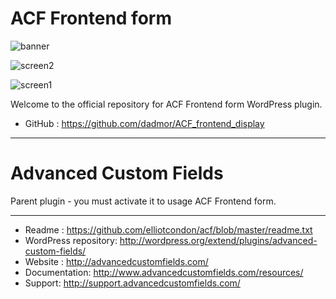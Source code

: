 # ACF Frontend form

![banner](https://github.com/dadmor/ACF_frontend_display/blob/master/banner-772x250.png)

![screen2](https://github.com/dadmor/ACF_frontend_display/blob/master/screenshot-2.png)

![screen1](https://github.com/dadmor/ACF_frontend_display/blob/master/screenshot-1.png)



Welcome to the official repository for ACF Frontend form WordPress plugin.

* GitHub : https://github.com/dadmor/ACF_frontend_display

-----------------------

# Advanced Custom Fields

Parent plugin - you must activate it to usage ACF Frontend form.

-----------------------

* Readme : https://github.com/elliotcondon/acf/blob/master/readme.txt
* WordPress repository: http://wordpress.org/extend/plugins/advanced-custom-fields/
* Website : http://advancedcustomfields.com/
* Documentation: http://www.advancedcustomfields.com/resources/
* Support: http://support.advancedcustomfields.com/

